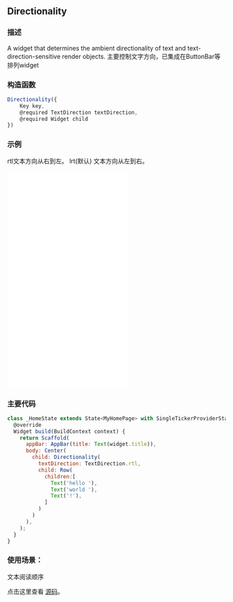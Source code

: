 ## Directionality

### 描述
A widget that determines the ambient directionality of text and text-direction-sensitive render objects. 
主要控制文字方向，已集成在ButtonBar等排列widget

### 构造函数
```javascript
Directionality({
	Key key,
	@required TextDirection textDirection,
	@required Widget child
})

```


### 示例  
rtl文本方向从右到左。 lrt(默认) 文本方向从左到右。
<iframe src="./web/index.html" width="280px" height="500px" frameborder="0" scrolling="no"></iframe>

### 主要代码
```javascript
class _HomeState extends State<MyHomePage> with SingleTickerProviderStateMixin {
  @override
  Widget build(BuildContext context) {
    return Scaffold(
      appBar: AppBar(title: Text(widget.title)),
      body: Center(
        child: Directionality(
          textDirection: TextDirection.rtl,
          child: Row(
            children:[
              Text('hello '),
              Text('world '),
              Text('!'),
            ]
          )
        )
      ),
    );
  }
}
```
### 使用场景：

文本阅读顺序

点击这里查看 [源码](./web/main.dart)。


